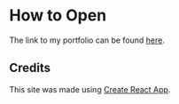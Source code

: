 # How to Open

The link to my portfolio can be found [here](https://pantonenko.github.io/my-portfolio/).

## Credits

This site was made using [Create React App](https://github.com/facebook/create-react-app).
